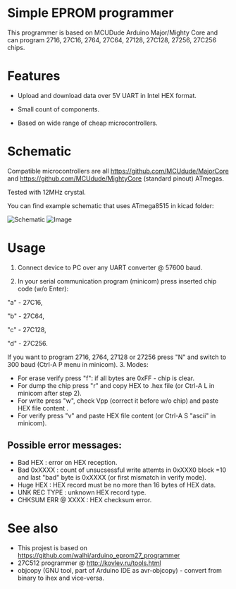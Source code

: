 # Simple EPROM programmer

This programmer is based on MCUDude Arduino Major/Mighty Core and can program 2716, 27C16, 2764, 27C64, 27128, 27C128, 27256, 27C256 chips.

# Features

* Upload and download data over 5V UART in Intel HEX format.

* Small count of components.

* Based on wide range of cheap microcontrollers.

# Schematic

Compatible microcontrollers are all https://github.com/MCUdude/MajorCore and https://github.com/MCUdude/MightyCore (standard pinout) ATmegas.

Tested with 12MHz crystal.

You can find example schematic that uses ATmega8515 in kicad folder:

![Schematic](https://github.com/dvarkin-ru/eprom_programmer/blob/master/kicad/programmer.png)
![Image](https://github.com/dvarkin-ru/eprom_programmer/blob/master/image.jpg)

# Usage

1. Connect device to PC over any UART converter @ 57600 baud.

2. In your serial communication program (minicom) press inserted chip code (w/o Enter):

 "a" - 27C16,
 
 "b" - 27C64,
 
 "c" - 27C128,
 
 "d" - 27C256.

 If you want to program 2716, 2764, 27128 or 27256 press "N" and switch to 300 baud (Ctrl-A P menu in minicom).
3. Modes:

  * For erase verify press "f": if all bytes are 0xFF - chip is clear.
  * For dump the chip press "r" and copy HEX to .hex file (or Ctrl-A L in minicom after step 2).
  * For write press "w", check Vpp (correct it before w/o chip) and paste HEX file content .
  * For verify press "v" and paste HEX file content (or Ctrl-A S "ascii" in minicom).

 ## Possible error messages:

  * Bad HEX : error on HEX reception.
  * Bad 0xXXXX : count of unsucsessful write attemts in 0xXXX0 block =10 and last "bad" byte is 0xXXXX
  (or first mismatch in verify mode).
  * Huge HEX : HEX record must be no more than 16 bytes of HEX data.
  * UNK REC TYPE : unknown HEX record type.
  * CHKSUM ERR @ XXXX : HEX checksum error.
  
  # See also
  
  * This projest is based on https://github.com/walhi/arduino_eprom27_programmer
  * 27C512 programmer @ http://kovlev.ru/tools.html
  * objcopy (GNU tool, part of Arduino IDE as avr-objcopy) - convert from binary to ihex and vice-versa.
